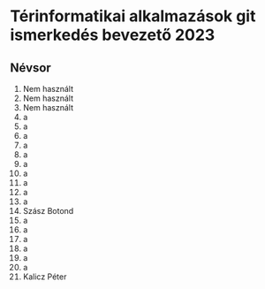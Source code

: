 # Térinformatikai alkalmazások git ismerkedés bevezető 2023
## Névsor
1. Nem használt
2. Nem használt
3. Nem használt
4. a
5. a
6. a
7. a
8. a
9. a
10. a
11. a
12. a
13. a
14. Szász Botond
15. a
16. a
17. a
18. a
19. a
20. a
21. Kalicz Péter
